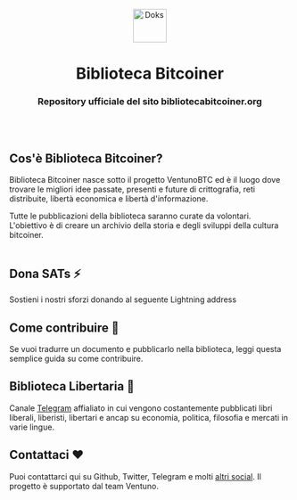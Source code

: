 <p align="center">
  <a href="https://getdoks.org/">
    <img alt="Doks" src="https://doks.netlify.app/doks.svg" width="60">
  </a>
</p>

<h1 align="center">
  Biblioteca Bitcoiner
</h1>

<h3 align="center">
  Repository ufficiale del sito bibliotecabitcoiner.org 
</h3><br><br>

## Cos'è Biblioteca Bitcoiner?

Biblioteca Bitcoiner nasce sotto il progetto VentunoBTC ed è il luogo dove trovare le migliori idee passate, presenti e future di crittografia, reti distribuite, libertà economica e libertà d'informazione.

Tutte le pubblicazioni della biblioteca saranno curate da volontari. L'obiettivo è di creare un archivio della storia e degli sviluppi della cultura bitcoiner.<br><br>

## Dona SATs ⚡️

Sostieni i nostri sforzi donando al seguente Lightning address


## Come contribuire 🤝

Se vuoi tradurre un documento e pubblicarlo nella biblioteca, leggi questa semplice guida su come contribuire.


## Biblioteca Libertaria 🗽

Canale [Telegram](https://t.me/librilibertari) affialiato in cui vengono costantemente pubblicati libri liberali, liberisti, libertari e ancap su economia, politica, filosofia e mercati in varie lingue.


## Contattaci ❤️

Puoi contattarci qui su Github, Twitter, Telegram e molti [altri social](https://linktr.ee/ventunobtc). Il progetto è supportato dal team Ventuno.

